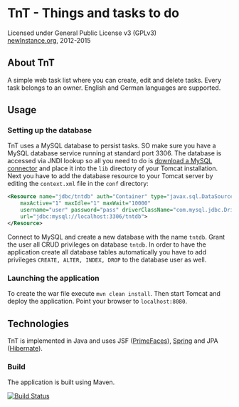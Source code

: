# TnT - Things and tasks to do #
Licensed under General Public License v3 (GPLv3)  
[newInstance.org](http://www.newinstance.org), 2012-2015

## About TnT ##
A simple web task list where you can create, edit and delete tasks. Every task belongs to an owner.
English and German languages are supported.

## Usage ##
### Setting up the database ###
TnT uses a MySQL database to persist tasks. SO make sure you have a MySQL database service running at standard port 3306. The database is accessed via JNDI lookup so all you need to do is [download a MySQL connector](http://dev.mysql.com/downloads/connector/j/) and place it into the `lib` directory of your Tomcat installation.
Next you have to add the database resource to your Tomcat server by editing the `context.xml` file in the `conf` directory:
```XML
<Resource name="jdbc/tntdb" auth="Container" type="javax.sql.DataSource"
    maxActive="1" maxIdle="1" maxWait="10000"
    username="user" password="pass" driverClassName="com.mysql.jdbc.Driver"
    url="jdbc:mysql://localhost:3306/tntdb">
</Resource>
```
Connect to MySQL and create a new database with the name `tntdb`.
Grant the user all CRUD privileges on database `tntdb`. In order to have the application create all database tables automatically you have to add privileges `CREATE, ALTER, INDEX, DROP` to the database user as well.

### Launching the application ###
To create the war file execute `mvn clean install`. Then start Tomcat and deploy the application.
Point your browser to `localhost:8080`.

## Technologies ##
TnT is implemented in Java and uses JSF ([PrimeFaces](http://primefaces.org/)), [Spring](http://spring.io/) and JPA ([Hibernate](http://hibernate.org/)).

### Build ###
The application is built using Maven.

[![Build Status](https://drone.io/github.com/mwalter/TnT/status.png)](https://drone.io/github.com/mwalter/TnT/latest)